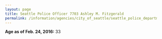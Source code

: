 ```yaml
---
layout: page
title: Seattle Police Officer 7703 Ashley M. Fitzgerald
permalink: /information/agencies/city_of_seattle/seattle_police_department/copbook/7703/
---
```


**Age as of Feb. 24, 2016:** 33
